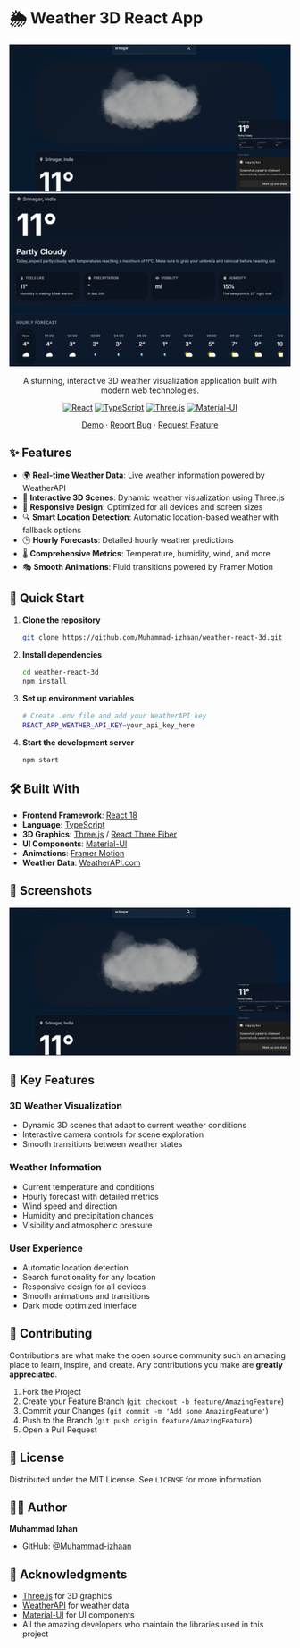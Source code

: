 # 🌦️ Weather 3D React App

<div align="center">

![Weather 3D React App](./screenshot.png)
![](./screenshot2.png)


A stunning, interactive 3D weather visualization application built with modern web technologies.

[![React](https://img.shields.io/badge/React-18-blue.svg)](https://reactjs.org/)
[![TypeScript](https://img.shields.io/badge/TypeScript-4.9-blue.svg)](https://www.typescriptlang.org/)
[![Three.js](https://img.shields.io/badge/Three.js-Latest-green.svg)](https://threejs.org/)
[![Material-UI](https://img.shields.io/badge/MUI-5.0-blue.svg)](https://mui.com/)

[Demo](#) · [Report Bug](https://github.com/Muhammad-izhaan/weather-react-3d/issues) · [Request Feature](https://github.com/Muhammad-izhaan/weather-react-3d/issues)

</div>

## ✨ Features

- 🌍 **Real-time Weather Data**: Live weather information powered by WeatherAPI
- 🎨 **Interactive 3D Scenes**: Dynamic weather visualization using Three.js
- 📱 **Responsive Design**: Optimized for all devices and screen sizes
- 🔍 **Smart Location Detection**: Automatic location-based weather with fallback options
- 🕒 **Hourly Forecasts**: Detailed hourly weather predictions
- 🌡️ **Comprehensive Metrics**: Temperature, humidity, wind, and more
- 🎭 **Smooth Animations**: Fluid transitions powered by Framer Motion

## 🚀 Quick Start

1. **Clone the repository**
   ```bash
   git clone https://github.com/Muhammad-izhaan/weather-react-3d.git
   ```

2. **Install dependencies**
   ```bash
   cd weather-react-3d
   npm install
   ```

3. **Set up environment variables**
   ```bash
   # Create .env file and add your WeatherAPI key
   REACT_APP_WEATHER_API_KEY=your_api_key_here
   ```

4. **Start the development server**
   ```bash
   npm start
   ```

## 🛠️ Built With

- **Frontend Framework**: [React 18](https://reactjs.org/)
- **Language**: [TypeScript](https://www.typescriptlang.org/)
- **3D Graphics**: [Three.js](https://threejs.org/) / [React Three Fiber](https://docs.pmnd.rs/react-three-fiber)
- **UI Components**: [Material-UI](https://mui.com/)
- **Animations**: [Framer Motion](https://www.framer.com/motion/)
- **Weather Data**: [WeatherAPI.com](https://www.weatherapi.com/)

## 📸 Screenshots

<div align="center">
  <img src="./screenshot.png" alt="Weather 3D App Interface" width="600"/>
</div>

## 🌟 Key Features

### 3D Weather Visualization
- Dynamic 3D scenes that adapt to current weather conditions
- Interactive camera controls for scene exploration
- Smooth transitions between weather states

### Weather Information
- Current temperature and conditions
- Hourly forecast with detailed metrics
- Wind speed and direction
- Humidity and precipitation chances
- Visibility and atmospheric pressure

### User Experience
- Automatic location detection
- Search functionality for any location
- Responsive design for all devices
- Smooth animations and transitions
- Dark mode optimized interface

## 🤝 Contributing

Contributions are what make the open source community such an amazing place to learn, inspire, and create. Any contributions you make are **greatly appreciated**.

1. Fork the Project
2. Create your Feature Branch (`git checkout -b feature/AmazingFeature`)
3. Commit your Changes (`git commit -m 'Add some AmazingFeature'`)
4. Push to the Branch (`git push origin feature/AmazingFeature`)
5. Open a Pull Request

## 📝 License

Distributed under the MIT License. See `LICENSE` for more information.

## 👨‍💻 Author

**Muhammad Izhan**

- GitHub: [@Muhammad-izhaan](https://github.com/Muhammad-izhaan)

## 🙏 Acknowledgments

- [Three.js](https://threejs.org/) for 3D graphics
- [WeatherAPI](https://www.weatherapi.com/) for weather data
- [Material-UI](https://mui.com/) for UI components
- All the amazing developers who maintain the libraries used in this project
